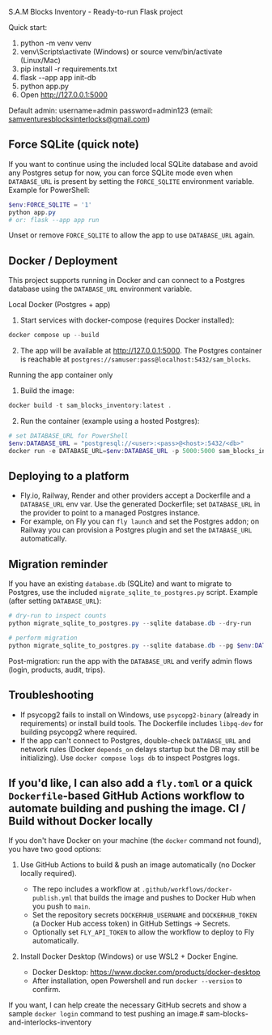 S.A.M Blocks Inventory - Ready-to-run Flask project

Quick start:
1. python -m venv venv
2. venv\Scripts\activate  (Windows) or source venv/bin/activate (Linux/Mac)
3. pip install -r requirements.txt
4. flask --app app init-db
5. python app.py
6. Open http://127.0.0.1:5000

Default admin: username=admin password=admin123 (email: samventuresblocksinterlocks@gmail.com)

Force SQLite (quick note)
-------------------------
If you want to continue using the included local SQLite database and avoid any Postgres setup for now, you can force SQLite mode even when `DATABASE_URL` is present by setting the `FORCE_SQLITE` environment variable. Example for PowerShell:

```powershell
$env:FORCE_SQLITE = '1'
python app.py
# or: flask --app app run
```

Unset or remove `FORCE_SQLITE` to allow the app to use `DATABASE_URL` again.

Docker / Deployment
-------------------
This project supports running in Docker and can connect to a Postgres database using the `DATABASE_URL` environment variable.

Local Docker (Postgres + app)
1. Start services with docker-compose (requires Docker installed):

```powershell
docker compose up --build
```

2. The app will be available at http://127.0.0.1:5000. The Postgres container is reachable at `postgres://samuser:pass@localhost:5432/sam_blocks`.

Running the app container only
1. Build the image:

```powershell
docker build -t sam_blocks_inventory:latest .
```

2. Run the container (example using a hosted Postgres):

```powershell
# set DATABASE_URL for PowerShell
$env:DATABASE_URL = "postgresql://<user>:<pass>@<host>:5432/<db>"
docker run -e DATABASE_URL=$env:DATABASE_URL -p 5000:5000 sam_blocks_inventory:latest
```

Deploying to a platform
-----------------------
- Fly.io, Railway, Render and other providers accept a Dockerfile and a `DATABASE_URL` env var. Use the generated Dockerfile; set `DATABASE_URL` in the provider to point to a managed Postgres instance.
- For example, on Fly you can `fly launch` and set the Postgres addon; on Railway you can provision a Postgres plugin and set the `DATABASE_URL` automatically.

Migration reminder
------------------
If you have an existing `database.db` (SQLite) and want to migrate to Postgres, use the included `migrate_sqlite_to_postgres.py` script. Example (after setting `DATABASE_URL`):

```powershell
# dry-run to inspect counts
python migrate_sqlite_to_postgres.py --sqlite database.db --dry-run

# perform migration
python migrate_sqlite_to_postgres.py --sqlite database.db --pg $env:DATABASE_URL --yes
```

Post-migration: run the app with the `DATABASE_URL` and verify admin flows (login, products, audit, trips).

Troubleshooting
---------------
- If psycopg2 fails to install on Windows, use `psycopg2-binary` (already in requirements) or install build tools. The Dockerfile includes `libpq-dev` for building psycopg2 where required.
- If the app can't connect to Postgres, double-check `DATABASE_URL` and network rules (Docker `depends_on` delays startup but the DB may still be initializing). Use `docker compose logs db` to inspect Postgres logs.

If you'd like, I can also add a `fly.toml` or a quick `Dockerfile`-based GitHub Actions workflow to automate building and pushing the image.
CI / Build without Docker locally
--------------------------------
If you don't have Docker on your machine (the `docker` command not found), you have two good options:

1) Use GitHub Actions to build & push an image automatically (no Docker locally required).
	- The repo includes a workflow at `.github/workflows/docker-publish.yml` that builds the image and pushes to Docker Hub when you push to `main`.
	- Set the repository secrets `DOCKERHUB_USERNAME` and `DOCKERHUB_TOKEN` (a Docker Hub access token) in GitHub Settings → Secrets.
	- Optionally set `FLY_API_TOKEN` to allow the workflow to deploy to Fly automatically.

2) Install Docker Desktop (Windows) or use WSL2 + Docker Engine.
	- Docker Desktop: https://www.docker.com/products/docker-desktop
	- After installation, open Powershell and run `docker --version` to confirm.

If you want, I can help create the necessary GitHub secrets and show a sample `docker login` command to test pushing an image.#   s a m - b l o c k s - a n d - i n t e r l o c k s - i n v e n t o r y 
 
 